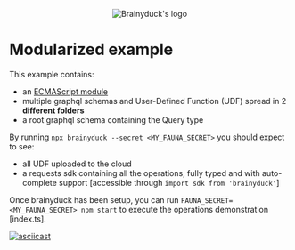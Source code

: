 <p align="center">
  <picture>
    <source media="(prefers-color-scheme: dark)" srcset="https://cdn.jsdelivr.net/gh/zvictor/brainyduck@master/.media/logo-dark.png">
    <source media="(prefers-color-scheme: light)" srcset="https://cdn.jsdelivr.net/gh/zvictor/brainyduck@master/.media/logo-light.png">
    <img alt="Brainyduck's logo" src="https://cdn.jsdelivr.net/gh/zvictor/brainyduck@master/.media/logo.png">
  </picture>
<p>

# Modularized example

This example contains:

- an [ECMAScript module](https://nodejs.org/api/esm.html)
- multiple graphql schemas and User-Defined Function (UDF) spread in 2 **different folders**
- a root graphql schema containing the Query type

By running `npx brainyduck --secret <MY_FAUNA_SECRET>` you should expect to see:

- all UDF uploaded to the cloud
- a requests sdk containing all the operations, fully typed and with auto-complete support [accessible through `import sdk from 'brainyduck'`]

Once brainyduck has been setup, you can run `FAUNA_SECRET=<MY_FAUNA_SECRET> npm start` to execute the operations demonstration [index.ts].

[![asciicast](https://raw.githubusercontent.com/zvictor/brainyduck/master/.media/examples/modularized.gif)](https://asciinema.org/a/361562)
